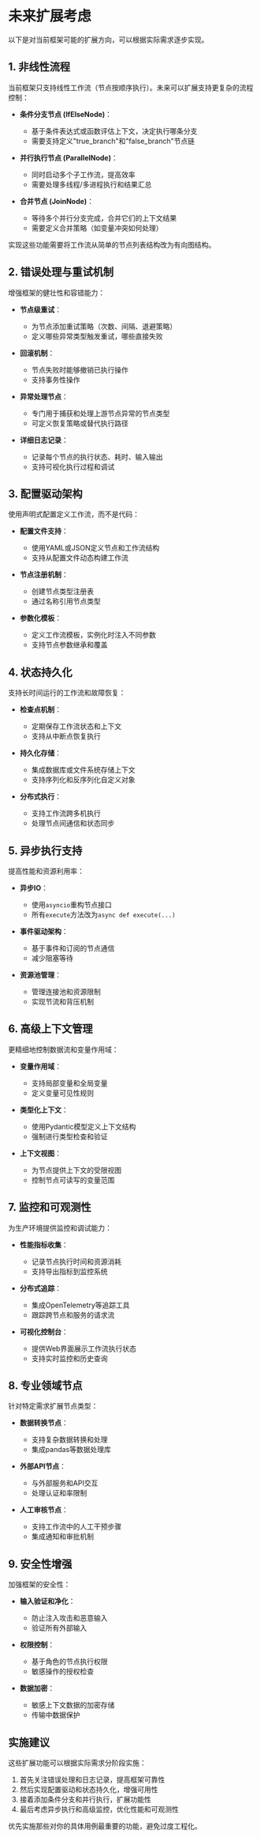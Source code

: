 # 未来扩展考虑

以下是对当前框架可能的扩展方向，可以根据实际需求逐步实现。

## 1. 非线性流程

当前框架只支持线性工作流（节点按顺序执行）。未来可以扩展支持更复杂的流程控制：

- **条件分支节点 (IfElseNode)**：
  - 基于条件表达式或函数评估上下文，决定执行哪条分支
  - 需要支持定义"true_branch"和"false_branch"节点链

- **并行执行节点 (ParallelNode)**：
  - 同时启动多个子工作流，提高效率
  - 需要处理多线程/多进程执行和结果汇总

- **合并节点 (JoinNode)**：
  - 等待多个并行分支完成，合并它们的上下文结果
  - 需要定义合并策略（如变量冲突如何处理）

实现这些功能需要将工作流从简单的节点列表结构改为有向图结构。

## 2. 错误处理与重试机制

增强框架的健壮性和容错能力：

- **节点级重试**：
  - 为节点添加重试策略（次数、间隔、退避策略）
  - 定义哪些异常类型触发重试，哪些直接失败

- **回滚机制**：
  - 节点失败时能够撤销已执行操作
  - 支持事务性操作

- **异常处理节点**：
  - 专门用于捕获和处理上游节点异常的节点类型
  - 可定义恢复策略或替代执行路径

- **详细日志记录**：
  - 记录每个节点的执行状态、耗时、输入输出
  - 支持可视化执行过程和调试

## 3. 配置驱动架构

使用声明式配置定义工作流，而不是代码：

- **配置文件支持**：
  - 使用YAML或JSON定义节点和工作流结构
  - 支持从配置文件动态构建工作流

- **节点注册机制**：
  - 创建节点类型注册表
  - 通过名称引用节点类型

- **参数化模板**：
  - 定义工作流模板，实例化时注入不同参数
  - 支持节点参数继承和覆盖

## 4. 状态持久化

支持长时间运行的工作流和故障恢复：

- **检查点机制**：
  - 定期保存工作流状态和上下文
  - 支持从中断点恢复执行

- **持久化存储**：
  - 集成数据库或文件系统存储上下文
  - 支持序列化和反序列化自定义对象

- **分布式执行**：
  - 支持工作流跨多机执行
  - 处理节点间通信和状态同步

## 5. 异步执行支持

提高性能和资源利用率：

- **异步IO**：
  - 使用`asyncio`重构节点接口
  - 所有`execute`方法改为`async def execute(...)`

- **事件驱动架构**：
  - 基于事件和订阅的节点通信
  - 减少阻塞等待

- **资源池管理**：
  - 管理连接池和资源限制
  - 实现节流和背压机制

## 6. 高级上下文管理

更精细地控制数据流和变量作用域：

- **变量作用域**：
  - 支持局部变量和全局变量
  - 定义变量可见性规则

- **类型化上下文**：
  - 使用Pydantic模型定义上下文结构
  - 强制进行类型检查和验证

- **上下文视图**：
  - 为节点提供上下文的受限视图
  - 控制节点可读写的变量范围

## 7. 监控和可观测性

为生产环境提供监控和调试能力：

- **性能指标收集**：
  - 记录节点执行时间和资源消耗
  - 支持导出指标到监控系统

- **分布式追踪**：
  - 集成OpenTelemetry等追踪工具
  - 跟踪跨节点和服务的请求流

- **可视化控制台**：
  - 提供Web界面展示工作流执行状态
  - 支持实时监控和历史查询

## 8. 专业领域节点

针对特定需求扩展节点类型：

- **数据转换节点**：
  - 支持复杂数据转换和处理
  - 集成pandas等数据处理库

- **外部API节点**：
  - 与外部服务和API交互
  - 处理认证和率限制

- **人工审核节点**：
  - 支持工作流中的人工干预步骤
  - 集成通知和审批机制

## 9. 安全性增强

加强框架的安全性：

- **输入验证和净化**：
  - 防止注入攻击和恶意输入
  - 验证所有外部输入

- **权限控制**：
  - 基于角色的节点执行权限
  - 敏感操作的授权检查

- **数据加密**：
  - 敏感上下文数据的加密存储
  - 传输中数据保护

## 实施建议

这些扩展功能可以根据实际需求分阶段实施：

1. 首先关注错误处理和日志记录，提高框架可靠性
2. 然后实现配置驱动和状态持久化，增强可用性
3. 接着添加条件分支和并行执行，扩展功能性
4. 最后考虑异步执行和高级监控，优化性能和可观测性

优先实施那些对你的具体用例最重要的功能，避免过度工程化。
